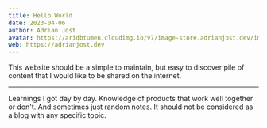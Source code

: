 ```yaml
---
title: Hello World
date: 2023-04-06
author: Adrian Jost
avatar: https://aridbtumen.cloudimg.io/v7/image-store.adrianjost.dev/img/25961059712739697731316336689416.png
web: https://adrianjost.dev
---
```


This website should be a simple to maintain, but easy to discover pile of content that I would like to be shared on the internet.

---

Learnings I got day by day. Knowledge of products that work well together or don't. And sometimes just random notes.
It should not be considered as a blog with any specific topic.
